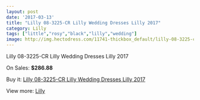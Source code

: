 ```yaml
---
layout: post
date: '2017-03-13'
title: "Lilly 08-3225-CR Lilly Wedding Dresses Lilly 2017"
category: Lilly
tags: ["little","rosy","black","lilly","wedding"]
image: http://img.hectodress.com/11741-thickbox_default/lilly-08-3225-cr-lilly-wedding-dresses-lilly-2013.jpg
---
```

Lilly 08-3225-CR Lilly Wedding Dresses Lilly 2017

On Sales: **$286.88**
<a href="https://www.hectodress.com/lilly/5777-lilly-08-3225-cr-lilly-wedding-dresses-lilly-2013.html"><amp-img layout="responsive" width="600" height="600" src="//img.hectodress.com/11741-thickbox_default/lilly-08-3225-cr-lilly-wedding-dresses-lilly-2013.jpg" alt="Lilly 08-3225-CR Lilly Wedding Dresses Lilly 2017 0" /></a>
<a href="https://www.hectodress.com/lilly/5777-lilly-08-3225-cr-lilly-wedding-dresses-lilly-2013.html"><amp-img layout="responsive" width="600" height="600" src="//img.hectodress.com/11742-thickbox_default/lilly-08-3225-cr-lilly-wedding-dresses-lilly-2013.jpg" alt="Lilly 08-3225-CR Lilly Wedding Dresses Lilly 2017 1" /></a>

Buy it: [Lilly 08-3225-CR Lilly Wedding Dresses Lilly 2017](https://www.hectodress.com/lilly/5777-lilly-08-3225-cr-lilly-wedding-dresses-lilly-2013.html "Lilly 08-3225-CR Lilly Wedding Dresses Lilly 2017")

View more: [Lilly](https://www.hectodress.com/99-lilly "Lilly")